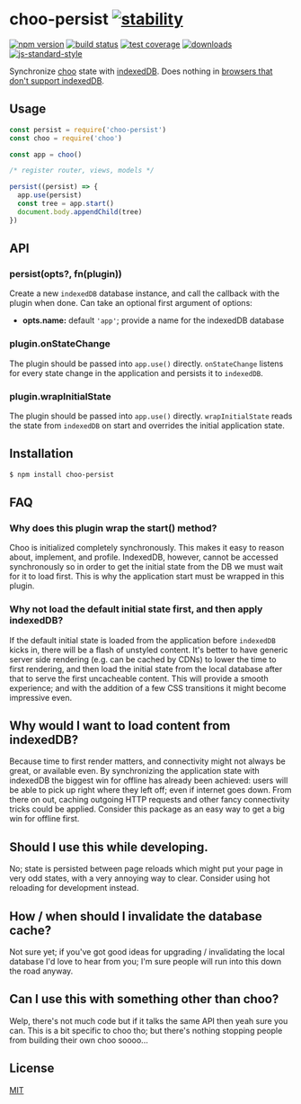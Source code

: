 # choo-persist [![stability][0]][1]
[![npm version][2]][3] [![build status][4]][5] [![test coverage][6]][7]
[![downloads][8]][9] [![js-standard-style][10]][11]

Synchronize [choo][choo] state with [indexedDB][mdn]. Does nothing in [browsers
that don't support indexedDB][caniuse].

## Usage
```js
const persist = require('choo-persist')
const choo = require('choo')

const app = choo()

/* register router, views, models */

persist((persist) => {
  app.use(persist)
  const tree = app.start()
  document.body.appendChild(tree)
})
```

## API
### persist(opts?, fn(plugin))
Create a new `indexedDB` database instance, and call the callback with the
plugin when done. Can take an optional first argument of options:
- __opts.name:__ default `'app'`; provide a name for the indexedDB database

### plugin.onStateChange
The plugin should be passed into `app.use()` directly. `onStateChange` listens
for every state change in the application and persists it to `indexedDB`.

### plugin.wrapInitialState
The plugin should be passed into `app.use()` directly. `wrapInitialState`
reads the state from `indexedDB` on start and overrides the initial application
state.

## Installation
```sh
$ npm install choo-persist
```

## FAQ
### Why does this plugin wrap the start() method?
Choo is initialized completely synchronously. This makes it easy to reason
about, implement, and profile. IndexedDB, however, cannot be accessed
synchronously so in order to get the initial state from the DB we must wait for
it to load first. This is why the application start must be wrapped in this
plugin.

### Why not load the default initial state first, and then apply indexedDB?
If the default initial state is loaded from the application before `indexedDB`
kicks in, there will be a flash of unstyled content. It's better to have
generic server side rendering (e.g. can be cached by CDNs) to lower the time to
first rendering, and then load the initial state from the local database after
that to serve the first uncacheable content. This will provide a smooth
experience; and with the addition of a few CSS transitions it might become
impressive even.

## Why would I want to load content from indexedDB?
Because time to first render matters, and connectivity might not always be
great, or available even. By synchronizing the application state with indexedDB
the biggest win for offline has already been achieved: users will be able to
pick up right where they left off; even if internet goes down. From there on
out, caching outgoing HTTP requests and other fancy connectivity tricks could
be applied. Consider this package as an easy way to get a big win for offline
first.

## Should I use this while developing.
No; state is persisted between page reloads which might put your page in very
odd states, with a very annoying way to clear. Consider using hot reloading for
development instead.

## How / when should I invalidate the database cache?
Not sure yet; if you've got good ideas for upgrading / invalidating the local
database I'd love to hear from you; I'm sure people will run into this down the
road anyway.

## Can I use this with something other than choo?
Welp, there's not much code but if it talks the same API then yeah sure you
can. This is a bit specific to choo tho; but there's nothing stopping people
from building their own choo soooo...

## License
[MIT](https://tldrlegal.com/license/mit-license)

[0]: https://img.shields.io/badge/stability-experimental-orange.svg?style=flat-square
[1]: https://nodejs.org/api/documentation.html#documentation_stability_index
[2]: https://img.shields.io/npm/v/choo-persist.svg?style=flat-square
[3]: https://npmjs.org/package/choo-persist
[4]: https://img.shields.io/travis/yoshuawuyts/choo-persist/master.svg?style=flat-square
[5]: https://travis-ci.org/yoshuawuyts/choo-persist
[6]: https://img.shields.io/codecov/c/github/yoshuawuyts/choo-persist/master.svg?style=flat-square
[7]: https://codecov.io/github/yoshuawuyts/choo-persist
[8]: http://img.shields.io/npm/dm/choo-persist.svg?style=flat-square
[9]: https://npmjs.org/package/choo-persist
[10]: https://img.shields.io/badge/code%20style-standard-brightgreen.svg?style=flat-square
[11]: https://github.com/feross/standard
[caniuse]: http://caniuse.com/#feat=indexeddb
[mdn]: https://developer.mozilla.org/en/docs/Web/API/IndexedDB_API
[choo]: https://github.com/yoshuawuyts/choo
